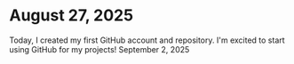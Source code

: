 # August 27, 2025

Today, I created my first GitHub account and repository. I'm excited to start using GitHub for my projects!
September 2, 2025
